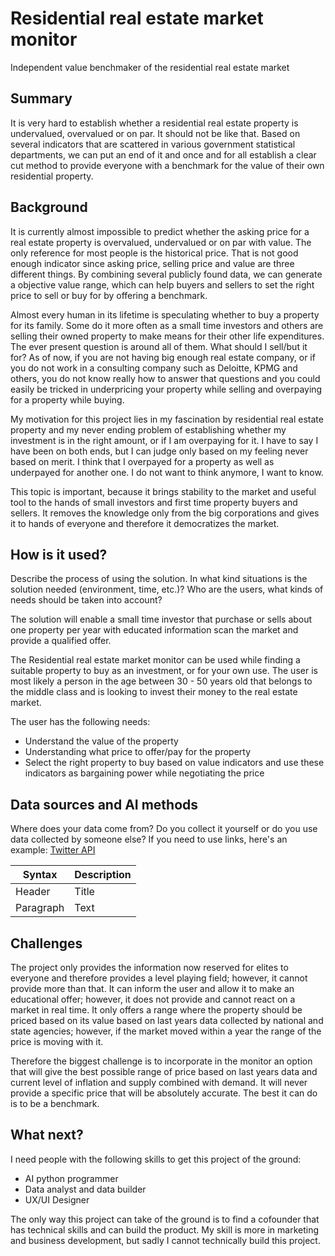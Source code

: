 # Residential real estate market monitor
Independent value benchmaker of the residential real estate market

## Summary

It is very hard to establish whether a residential real estate property is undervalued, overvalued or on par. It should not be like that. Based on several indicators that are scattered in various government statistical departments, we can put an end of it and once and for all establish a clear cut method to provide everyone with a benchmark for the value of their own residential property.

## Background

It is currently almost impossible to predict whether the asking price for a real estate property is overvalued, undervalued or on par with value. The only reference for most people is the historical price. That is not good enough indicator since asking price, selling price and value are three different things. By combining several publicly found data, we can generate a objective value range, which can help buyers and sellers to set the right price to sell or buy for by offering a benchmark.

Almost every human in its lifetime is speculating whether to buy a property for its family. Some do it more often as a small time investors and others are selling their owned property to make means for their other life expenditures. The ever present question is around all of them. What should I sell/but it for? As of now, if you are not having big enough real estate company, or if you do not work in a consulting company such as Deloitte, KPMG and others, you do not know really how to answer that questions and you could easily be tricked in underpricing your property while selling and overpaying for a property while buying. 

My motivation for this project lies in my fascination by residential real estate property and my never ending problem of establishing whether my investment is in the right amount, or if I am overpaying for it. I have to say I have been on both ends, but I can judge only based on my feeling never based on merit. I think that I overpayed for a property as well as underpayed for another one. I do not want to think anymore, I want to know.

This topic is important, because it brings stability to the market and useful tool to the hands of small investors and first time property buyers and sellers. It removes the knowledge only from the big corporations and gives it to hands of everyone and therefore it democratizes the market.

## How is it used?

Describe the process of using the solution. In what kind situations is the solution needed (environment, time, etc.)? Who are the users, what kinds of needs should be taken into account?

The solution will enable a small time investor that purchase or sells about one property per year with educated information scan the market and provide a qualified offer.

The Residential real estate market monitor can be used while finding a suitable property to buy as an investment, or for your own use. The user is most likely a person in the age between 30 - 50 years old that belongs to the middle class and is looking to invest their money to the real estate market. 

The user has the following needs:
* Understand the value of the property
* Understanding what price to offer/pay for the property
* Select the right property to buy based on value indicators and use these indicators as bargaining power while negotiating the price

## Data sources and AI methods
Where does your data come from? Do you collect it yourself or do you use data collected by someone else?
If you need to use links, here's an example:
[Twitter API](https://developer.twitter.com/en/docs)

| Syntax      | Description |
| ----------- | ----------- |
| Header      | Title       |
| Paragraph   | Text        |

## Challenges

The project only provides the information now reserved for elites to everyone and therefore provides a level playing field; however, it cannot provide more than that. It can inform the user and allow it to make an educational offer; however, it does not provide and cannot react on a market in real time. It only offers a range where the property should be priced based on its value based on last years data collected by national and state agencies; however, if the market moved within a year the range of the price is moving with it. 

Therefore the biggest challenge is to incorporate in the monitor an option that will give the best possible range of price based on last years data and current level of inflation and supply combined with demand. It will never provide a specific price that will be absolutely accurate. The best it can do is to be a benchmark.

## What next?

I need people with the following skills to get this project of the ground:
* AI python programmer
* Data analyst and data builder
* UX/UI Designer

The only way this project can take of the ground is to find a cofounder that has technical skills and can build the product. My skill is more in marketing and business development, but sadly I cannot technically build this project.

